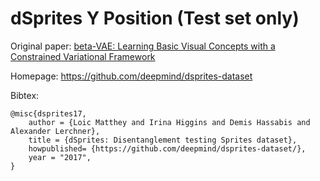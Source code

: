 # dSprites Y Position (Test set only)

Original paper: [beta-VAE: Learning Basic Visual Concepts with a Constrained Variational Framework](https://openreview.net/forum?id=Sy2fzU9gl)

Homepage: https://github.com/deepmind/dsprites-dataset

Bibtex:
```
@misc{dsprites17,
    author = {Loic Matthey and Irina Higgins and Demis Hassabis and Alexander Lerchner},
    title = {dSprites: Disentanglement testing Sprites dataset},
    howpublished= {https://github.com/deepmind/dsprites-dataset/},
    year = "2017",
}
```
